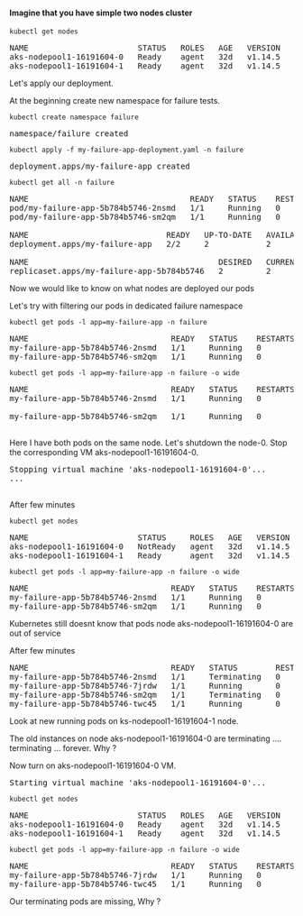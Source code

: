 #### Imagine that you have simple two nodes cluster
```console
kubectl get nodes
```
<pre>
NAME                       STATUS   ROLES   AGE   VERSION
aks-nodepool1-16191604-0   Ready    agent   32d   v1.14.5
aks-nodepool1-16191604-1   Ready    agent   32d   v1.14.5
</pre>


Let's  apply our deployment.


At the beginning create new namespace for failure tests.

```console
kubectl create namespace failure
```

<pre>
namespace/failure created
</pre>

```console
kubectl apply -f my-failure-app-deployment.yaml -n failure
```

<pre>
deployment.apps/my-failure-app created
</pre>

```console
kubectl get all -n failure
```

<pre>
NAME                                  READY   STATUS    RESTARTS   AGE
pod/my-failure-app-5b784b5746-2nsmd   1/1     Running   0          2m1s
pod/my-failure-app-5b784b5746-sm2qm   1/1     Running   0          2m1s

NAME                             READY   UP-TO-DATE   AVAILABLE   AGE
deployment.apps/my-failure-app   2/2     2            2           2m1s

NAME                                        DESIRED   CURRENT   READY   AGE
replicaset.apps/my-failure-app-5b784b5746   2         2         2       2m1s
</pre>

Now we would like to know on what nodes are deployed our pods

Let's try with filtering our pods in dedicated failure namespace

```console
kubectl get pods -l app=my-failure-app -n failure
```
<pre>
NAME                              READY   STATUS    RESTARTS   AGE
my-failure-app-5b784b5746-2nsmd   1/1     Running   0          3m25s
my-failure-app-5b784b5746-sm2qm   1/1     Running   0          3m25s
</pre>

```console
kubectl get pods -l app=my-failure-app -n failure -o wide
```
<pre>
NAME                              READY   STATUS    RESTARTS   AGE     IP            NODE                       NOMINATED NODE   READINESS GATES
my-failure-app-5b784b5746-2nsmd   1/1     Running   0          5m33s   10.244.1.52   aks-nodepool1-16191604-0   <none>
        <none>
my-failure-app-5b784b5746-sm2qm   1/1     Running   0          5m33s   10.244.1.51   aks-nodepool1-16191604-0   <none>
        <none>
</pre>

Here I have both pods on the same node. Let's shutdown the node-0.
Stop the corresponding VM aks-nodepool1-16191604-0.
<pre>
Stopping virtual machine 'aks-nodepool1-16191604-0'...
...

</pre>

After few minutes

```console
kubectl get nodes
```

<pre>
NAME                       STATUS     ROLES   AGE   VERSION
aks-nodepool1-16191604-0   NotReady   agent   32d   v1.14.5
aks-nodepool1-16191604-1   Ready      agent   32d   v1.14.5
</pre>

```console
kubectl get pods -l app=my-failure-app -n failure -o wide
```

<pre>
NAME                              READY   STATUS    RESTARTS   AGE   IP            NODE                       NOMINATED NODE   READINESS GATES
my-failure-app-5b784b5746-2nsmd   1/1     Running   0          14m   10.244.1.52   aks-nodepool1-16191604-0   <none>           <none>
my-failure-app-5b784b5746-sm2qm   1/1     Running   0          14m   10.244.1.51   aks-nodepool1-16191604-0   <none>           <none>
</pre>

Kubernetes still doesnt know that pods node aks-nodepool1-16191604-0 are out of service

After few minutes
<pre>
NAME                              READY   STATUS        RESTARTS   AGE   IP            NODE                       NOMINATED NODE   READINESS GATES
my-failure-app-5b784b5746-2nsmd   1/1     Terminating   0          17m   10.244.1.52   aks-nodepool1-16191604-0   <none>           <none>
my-failure-app-5b784b5746-7jrdw   1/1     Running       0          46s   10.244.0.53   aks-nodepool1-16191604-1   <none>           <none>
my-failure-app-5b784b5746-sm2qm   1/1     Terminating   0          17m   10.244.1.51   aks-nodepool1-16191604-0   <none>           <none>
my-failure-app-5b784b5746-twc45   1/1     Running       0          46s   10.244.0.52   aks-nodepool1-16191604-1   <none>           <none>
</pre>

Look at new running pods on ks-nodepool1-16191604-1 node.

The old instances on node aks-nodepool1-16191604-0 are  terminating .... terminating ... forever. Why ?


Now turn on aks-nodepool1-16191604-0 VM.
<pre>
Starting virtual machine 'aks-nodepool1-16191604-0'...
</pre>

```console
kubectl get nodes
```

<pre>
NAME                       STATUS   ROLES   AGE   VERSION
aks-nodepool1-16191604-0   Ready    agent   32d   v1.14.5
aks-nodepool1-16191604-1   Ready    agent   32d   v1.14.5
</pre>

```console
kubectl get pods -l app=my-failure-app -n failure -o wide
```

<pre>
NAME                              READY   STATUS    RESTARTS   AGE     IP            NODE                       NOMINATED NODE   READINESS GATES
my-failure-app-5b784b5746-7jrdw   1/1     Running   0          7m37s   10.244.0.53   aks-nodepool1-16191604-1   <none>           <none>
my-failure-app-5b784b5746-twc45   1/1     Running   0          7m37s   10.244.0.52   aks-nodepool1-16191604-1   <none>           <none>
</pre>

Our terminating pods are missing, Why ?